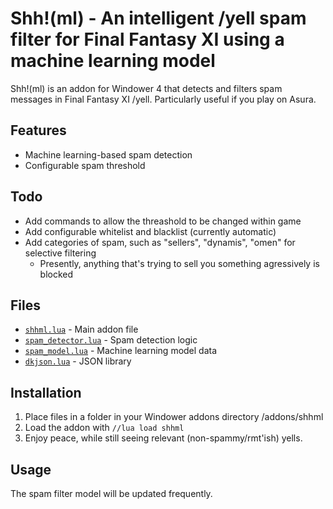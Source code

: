 # Shh!(ml) - An intelligent /yell spam filter for Final Fantasy XI using a machine learning model

Shh!(ml) is an addon for Windower 4 that detects and filters spam messages in Final Fantasy XI /yell. Particularly useful if you play on Asura.

## Features

- Machine learning-based spam detection
- Configurable spam threshold


## Todo

- Add commands to allow the threashold to be changed within game
- Add configurable whitelist and blacklist (currently automatic)
- Add categories of spam, such as "sellers", "dynamis", "omen" for selective filtering
    - Presently, anything that's trying to sell you something agressively is blocked

## Files

- [`shhml.lua`](shhml.lua) - Main addon file
- [`spam_detector.lua`](spam_detector.lua) - Spam detection logic
- [`spam_model.lua`](spam_model.lua) - Machine learning model data
- [`dkjson.lua`](dkjson.lua) - JSON library

## Installation

1. Place files in a folder in your Windower addons directory /addons/shhml
2. Load the addon with `//lua load shhml`
3. Enjoy peace, while still seeing relevant (non-spammy/rmt'ish) yells.

## Usage

The spam filter model will be updated frequently.